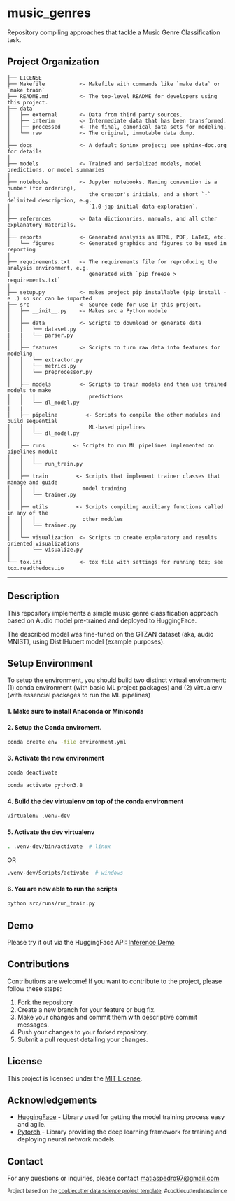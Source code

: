 music_genres
==============================

Repository compiling approaches that tackle a Music Genre Classification task.

Project Organization
------------

    ├── LICENSE
    ├── Makefile           <- Makefile with commands like `make data` or `make train`
    ├── README.md          <- The top-level README for developers using this project.
    ├── data
    │   ├── external       <- Data from third party sources.
    │   ├── interim        <- Intermediate data that has been transformed.
    │   ├── processed      <- The final, canonical data sets for modeling.
    │   └── raw            <- The original, immutable data dump.
    │
    ├── docs               <- A default Sphinx project; see sphinx-doc.org for details
    │
    ├── models             <- Trained and serialized models, model predictions, or model summaries
    │
    ├── notebooks          <- Jupyter notebooks. Naming convention is a number (for ordering),
    │                         the creator's initials, and a short `-` delimited description, e.g.
    │                         `1.0-jqp-initial-data-exploration`.
    │
    ├── references         <- Data dictionaries, manuals, and all other explanatory materials.
    │
    ├── reports            <- Generated analysis as HTML, PDF, LaTeX, etc.
    │   └── figures        <- Generated graphics and figures to be used in reporting
    │
    ├── requirements.txt   <- The requirements file for reproducing the analysis environment, e.g.
    │                         generated with `pip freeze > requirements.txt`
    │
    ├── setup.py           <- makes project pip installable (pip install -e .) so src can be imported
    ├── src                <- Source code for use in this project.
    │   ├── __init__.py    <- Makes src a Python module
    │   │
    │   ├── data           <- Scripts to download or generate data
    │   │   └── dataset.py
    |   |   └── parser.py
    │   │
    │   ├── features       <- Scripts to turn raw data into features for modeling
    │   │   └── extractor.py
    │   │   └── metrics.py
    │   │   └── preprocessor.py
    │   │
    │   ├── models         <- Scripts to train models and then use trained models to make
    │   │   │                 predictions
    │   │   └── dl_model.py
    |   |
    │   ├── pipeline         <- Scripts to compile the other modules and build sequential
    │   │   │                 ML-based pipelines
    │   │   └── dl_model.py
    │   │
    │   ├── runs         <- Scripts to run ML pipelines implemented on pipelines module
    │   │   │            
    │   │   └── run_train.py
    │   │
    │   ├── train         <- Scripts that implement trainer classes that manage and guide
    │   │   │               model training
    │   │   └── trainer.py
    │   │
    │   ├── utils         <- Scripts compiling auxiliary functions called in any of the 
    │   │   │               other modules
    │   │   └── trainer.py
    │   │
    │   └── visualization  <- Scripts to create exploratory and results oriented visualizations
    │       └── visualize.py
    │
    └── tox.ini            <- tox file with settings for running tox; see tox.readthedocs.io


--------

## Description

This repository implements a simple music genre classification approach based on Audio model pre-trained and deployed to HuggingFace.

The described model was fine-tuned on the GTZAN dataset (aka, audio MNIST), using DistilHubert model (example purposes).


## Setup Environment
To setup the environment, you should build two distinct virtual environment: (1) conda environment (with basic ML project packages) and (2) virtualenv (with essencial packages to run the ML pipelines)

#### 1. Make sure to install Anaconda or Miniconda

#### 2. Setup the Conda enviroment.
```bash
conda create env -file environment.yml
```

#### 3. Activate the new environment
```bash
conda deactivate

conda activate python3.8
```

#### 4. Build the dev virtualenv on top of the conda environment
```bash
virtualenv .venv-dev
```

#### 5. Activate the dev virtualenv

```bash
. .venv-dev/bin/activate  # linux
```
OR 
```bash
.venv-dev/Scripts/activate  # windows
```

#### 6. You are now able to run the scripts
```bash
python src/runs/run_train.py
```


## Demo
Please try it out via the HuggingFace API: <a target="_blank" href="https://huggingface.co/pedromatias97/tmp_trainer">Inference Demo</a>


## Contributions

Contributions are welcome! If you want to contribute to the project, please follow these steps:

1. Fork the repository.
2. Create a new branch for your feature or bug fix.
3. Make your changes and commit them with descriptive commit messages.
4. Push your changes to your forked repository.
5. Submit a pull request detailing your changes.

## License

This project is licensed under the [MIT License](LICENSE).

## Acknowledgements

- [HuggingFace](https://huggingface.co/) - Library used for getting the model training process easy and agile.
- [Pytorch](https://pytorch.org/) - Library providing the deep learning framework for training and deploying neural network models.  

## Contact
For any questions or inquiries, please contact matiaspedro97@gmail.com







<p><small>Project based on the <a target="_blank" href="https://drivendata.github.io/cookiecutter-data-science/">cookiecutter data science project template</a>. #cookiecutterdatascience</small></p>




